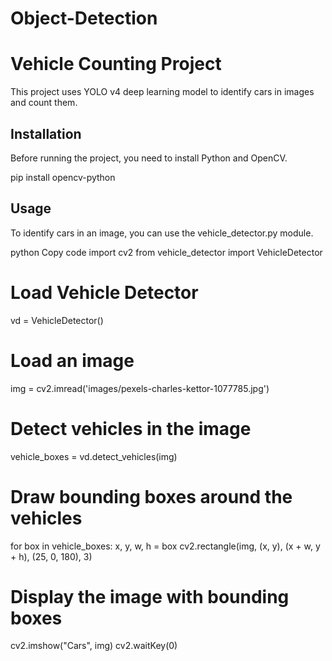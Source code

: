 # Object-Detection
# Vehicle Counting Project

This project uses YOLO v4 deep learning model to identify cars in images and count them.

## Installation

Before running the project, you need to install Python and OpenCV.

pip install opencv-python

## Usage
To identify cars in an image, you can use the vehicle_detector.py module.

python
Copy code
import cv2
from vehicle_detector import VehicleDetector

# Load Vehicle Detector
vd = VehicleDetector()

# Load an image
img = cv2.imread('images/pexels-charles-kettor-1077785.jpg')

# Detect vehicles in the image
vehicle_boxes = vd.detect_vehicles(img)

# Draw bounding boxes around the vehicles
for box in vehicle_boxes:
    x, y, w, h = box
    cv2.rectangle(img, (x, y), (x + w, y + h), (25, 0, 180), 3)

# Display the image with bounding boxes
cv2.imshow("Cars", img)
cv2.waitKey(0)
